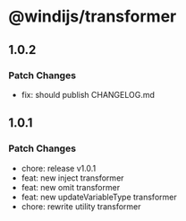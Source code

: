 # @windijs/transformer

## 1.0.2

### Patch Changes

- fix: should publish CHANGELOG.md

## 1.0.1

### Patch Changes

- chore: release v1.0.1
- feat: new inject transformer
- feat: new omit transformer
- feat: new updateVariableType transformer
- chore: rewrite utility transformer
